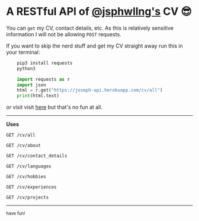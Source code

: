 # A RESTful API of [@jsphwllng's](https://twitter.com/jsphWllng) CV 😎
You can `get` my CV, contact details, etc. As this is relatively sensitive information I will not be allowing `POST` requests.

If you want to skip the nerd stuff and get my CV straight away run this in your terminal:
```bash
    pip3 install requests
    python3
```
```python
    import requests as r
    import json
    html = r.get("https://joseph-api.herokuapp.com/cv/all")
    print(html.text)
```
or visit visit [here](https://joseph-api.herokuapp.com/cv/all) but that's no fun at all.

***
**Uses**

`GET /cv/all`

`GET /cv/about`

`GET /cv/contact_details`

`GET /cv/languages`

`GET /cv/hobbies`

`GET /cv/experiences`

`GET /cv/projects`
***
<sub>have fun!</sub>


